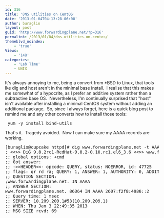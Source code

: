 ```yaml
---
id: 316
title: 'DNS utilities on CentOS'
date: '2013-01-04T04:13:28-06:00'
author: buraglio
layout: post
guid: 'http://www.forwardingplane.net/?p=316'
permalink: /2013/01/04/dns-utilities-on-centos/
themeblvd_noindex:
    - 'true'
Views:
    - '148'
categories:
    - 'Lab Time'
    - UNIX
---
```


It's always annoying to me, being a convert from *BSD to Linux, that tools lke dig and host aren't in the minimal base install.  I realise that this makes me somewhat of a hypocrite, as I prefer an additive system rather than a subtractive base OS.  Nevertheless, I'm continually surprised that "host" isn't available after installing a minimal CentOS system without adding an additional package.  So, since I always forget, here is a quick blog post to remind me and any other converts how to install those tools:
<pre> yum -y install bind-utils</pre>
That's it.  Tragedy avoided.  Now I can make sure my AAAA records are working.
<pre>[buraglio@cupcake httpd]# dig www.forwardingplane.net -t AAAA
; &lt;&lt;&gt;&gt; DiG 9.8.2rc1-RedHat-9.8.2-0.10.rc1.el6_3.6 &lt;&lt;&gt;&gt; www.forwardingplane.net -t AAAA
;; global options: +cmd
;; Got answer:
;; -&gt;&gt;HEADER&lt;&lt;- opcode: QUERY, status: NOERROR, id: 47725
;; flags: qr rd ra; QUERY: 1, ANSWER: 1, AUTHORITY: 0, ADDITIONAL: 0
;; QUESTION SECTION:
;www.forwardingplane.net. IN AAAA
;; ANSWER SECTION:
www.forwardingplane.net. 86364 IN AAAA 2607:f2f8:4980::2
;; Query time: 1 msec
;; SERVER: 10.209.209.1#53(10.209.209.1)
;; WHEN: Thu Jan 3 22:49:35 2013
;; MSG SIZE rcvd: 69</pre>